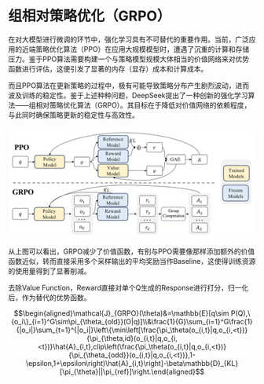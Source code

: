 # 组相对策略优化（GRPO）

在对大模型进行微调的环节中，强化学习具有不可替代的重要作用。当前，广泛应用的近端策略优化算法（PPO）在应用大规模模型时，遭遇了沉重的计算和存储压力。鉴于PPO算法需要构建一个与策略模型规模大体相当的价值网络来对优势函数进行评估，这便引发了显著的内存（显存）成本和计算成本。

而且PPO算法在更新策略的过程中，极有可能导致策略分布产生剧烈波动，进而波及训练的稳定性。鉴于上述种种问题，DeepSeek提出了一种创新的强化学习算法——组相对策略优化算法（GRPO）。其目标在于降低对价值网络的依赖程度，与此同时确保策略更新的稳定性与高效性。

![img](assets/v2-88f04c9c365012f4c053aab965084216_1440w.jpg)

从上图可以看出，GRPO减少了价值函数，有别与PPO需要像那样添加额外的价值函数近似，转而直接采用多个采样输出的平均奖励当作Baseline，这使得训练资源的使用量得到了显著削减。

去除Value Function，Reward直接对单个Q生成的Response进行打分，归一化后，作为替代的优势函数。

$$\begin{aligned}\mathcal{J}_{GRPO}(\theta)&=\mathbb{E}[q\sim P(Q),\{o_i\}_{i=1}^G\sim\pi_{\theta_{old}}(O|q)]\\&\frac{1}{G}\sum_{i=1}^G\frac{1}{|o_i|}\sum_{t=1}^{|o_i|}\left\{\min\left[\frac{\pi_\theta(o_{i,t}|q,o_{i,<t})}{\pi_{\theta,id}(o_{i,t}|q,o_{i,<t})}\hat{A}_{i,t},clip\left(\frac{\pi_\theta(o_{i,t}|q,o_{i,<t})}{\pi_{\theta_{odd}}(o_{i,t}|q,o_{i,<t})},1-\epsilon,1+\epsilon\right)\hat{A}_{i,t}\right]-\beta\mathbb{D}_{KL}[\pi_{\theta}||\pi_{ref}]\right.\end{aligned}$$

